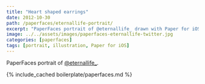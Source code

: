```yaml
---
title: "Heart shaped earrings"
date: 2012-10-30
path: /paperfaces/eternallife-portrait/
excerpt: "PaperFaces portrait of @eternallife_ drawn with Paper for iOS on an iPad."
image: ../../assets/images/paperfaces-eternallife-twitter.jpg
categories: [paperfaces]
tags: [portrait, illustration, Paper for iOS]
---
```


PaperFaces portrait of [@eternallife_](https://twitter.com/eternallife_).

{% include_cached boilerplate/paperfaces.md %}
